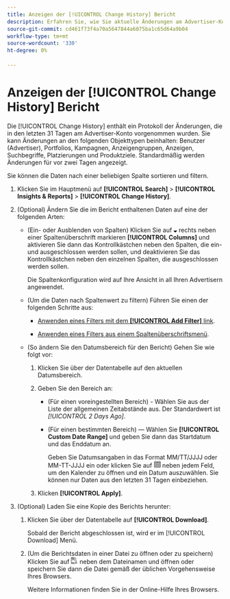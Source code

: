 ```yaml
---
title: Anzeigen der [!UICONTROL Change History] Bericht
description: Erfahren Sie, wie Sie aktuelle Änderungen am Advertiser-Konto anzeigen können.
source-git-commit: cd461f73f4a70a5647844a6075ba1c65d64a9b04
workflow-type: tm+mt
source-wordcount: '330'
ht-degree: 0%

---
```


# Anzeigen der [!UICONTROL Change History] Bericht

Die [!UICONTROL Change History] enthält ein Protokoll der Änderungen, die in den letzten 31 Tagen am Advertiser-Konto vorgenommen wurden. Sie kann Änderungen an den folgenden Objekttypen beinhalten: Benutzer (Advertiser), Portfolios, Kampagnen, Anzeigengruppen, Anzeigen, Suchbegriffe, Platzierungen und Produktziele. Standardmäßig werden Änderungen für vor zwei Tagen angezeigt.

Sie können die Daten nach einer beliebigen Spalte sortieren und filtern.

1. Klicken Sie im Hauptmenü auf **[!UICONTROL Search]** > **[!UICONTROL Insights & Reports]** > **[!UICONTROL Change History]**.

1. (Optional) Ändern Sie die im Bericht enthaltenen Daten auf eine der folgenden Arten:

   * (Ein- oder Ausblenden von Spalten) Klicken Sie auf ![Abwärtspfeil](/help/search-social-commerce/assets/arrow-down-expand.png "Abwärtspfeil") rechts neben einer Spaltenüberschrift markieren **[!UICONTROL Columns]** und aktivieren Sie dann das Kontrollkästchen neben den Spalten, die ein- und ausgeschlossen werden sollen, und deaktivieren Sie das Kontrollkästchen neben den einzelnen Spalten, die ausgeschlossen werden sollen.

      Die Spaltenkonfiguration wird auf Ihre Ansicht in all Ihren Advertisern angewendet.

   * (Um die Daten nach Spaltenwert zu filtern) Führen Sie einen der folgenden Schritte aus:

      * [Anwenden eines Filters mit dem **[!UICONTROL Add Filter]** link](/help/search-social-commerce/common-tasks/data-views/ad-hoc-settings/column-filter-apply-from-column-heading.md).

      * [Anwenden eines Filters aus einem Spaltenüberschriftsmenü](/help/search-social-commerce/common-tasks/data-views/ad-hoc-settings/column-filter-apply-from-column-heading.md).
   * (So ändern Sie den Datumsbereich für den Bericht) Gehen Sie wie folgt vor:

      1. Klicken Sie über der Datentabelle auf den aktuellen Datumsbereich.

      1. Geben Sie den Bereich an:

         * (Für einen voreingestellten Bereich) - Wählen Sie aus der Liste der allgemeinen Zeitabstände aus. Der Standardwert ist *[!UICONTROL 2 Days Ago]*.

         * (Für einen bestimmten Bereich) — Wählen Sie **[!UICONTROL Custom Date Range]** und geben Sie dann das Startdatum und das Enddatum an.

            Geben Sie Datumsangaben in das Format MM/TT/JJJJ oder MM-TT-JJJJ ein oder klicken Sie auf ![Kalender](/help/search-social-commerce/assets/calendar.png "Kalender") neben jedem Feld, um den Kalender zu öffnen und ein Datum auszuwählen. Sie können nur Daten aus den letzten 31 Tagen einbeziehen.
      1. Klicken **[!UICONTROL Apply]**.



1. (Optional) Laden Sie eine Kopie des Berichts herunter:

   1. Klicken Sie über der Datentabelle auf **[!UICONTROL Download]**.

      Sobald der Bericht abgeschlossen ist, wird er im [!UICONTROL Download] Menü.

   1. (Um die Berichtsdaten in einer Datei zu öffnen oder zu speichern) Klicken Sie auf ![Bericht als XLS herunterladen](/help/search-social-commerce/assets/download-spreadsheet2.png "Bericht als XLS herunterladen") neben dem Dateinamen und öffnen oder speichern Sie dann die Datei gemäß der üblichen Vorgehensweise Ihres Browsers.

      Weitere Informationen finden Sie in der Online-Hilfe Ihres Browsers.
